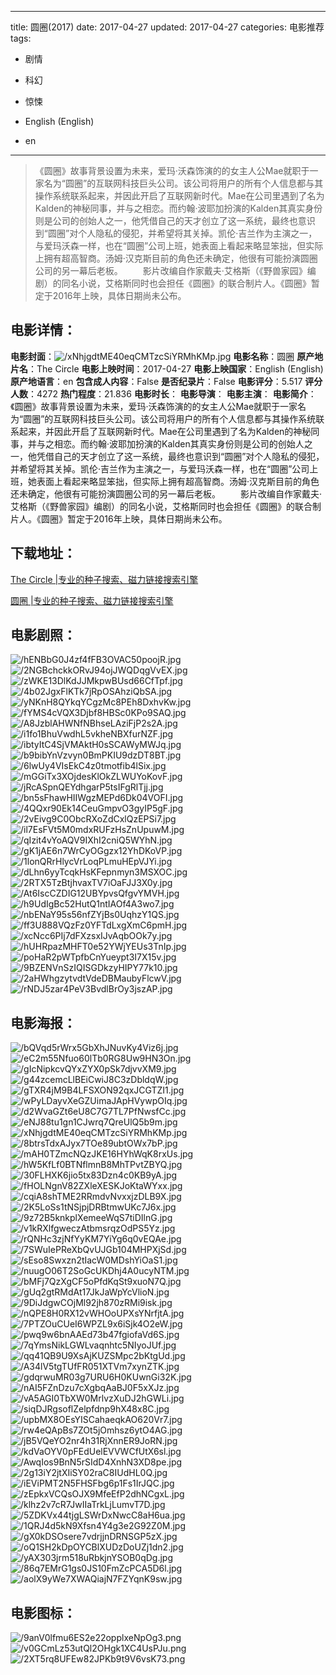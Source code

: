 
---
title: 圆圈(2017)
date: 2017-04-27
updated: 2017-04-27
categories: 电影推荐
tags:
- 剧情
- 科幻
- 惊悚

- English (English)
- en
---


> 《圆圈》故事背景设置为未来，爱玛·沃森饰演的的女主人公Mae就职于一家名为“圆圈”的互联网科技巨头公司。该公司将用户的所有个人信息都与其操作系统联系起来，并因此开启了互联网新时代。Mae在公司里遇到了名为Kalden的神秘同事，并与之相恋。而约翰·波耶加扮演的Kalden其真实身份则是公司的创始人之一，他凭借自己的天才创立了这一系统，最终也意识到“圆圈”对个人隐私的侵犯，并希望将其关掉。凯伦·吉兰作为主演之一，与爱玛沃森一样，也在“圆圈”公司上班，她表面上看起来略显笨拙，但实际上拥有超高智商。汤姆·汉克斯目前的角色还未确定，他很有可能扮演圆圈公司的另一幕后老板。  　　影片改编自作家戴夫·艾格斯（《野兽家园》编剧）的同名小说，艾格斯同时也会担任《圆圈》的联合制片人。《圆圈》暂定于2016年上映，具体日期尚未公布。

## **电影详情**：

**电影封面**：<img src="https://image.tmdb.org/t/p/w200/xNhjgdtME40eqCMTzcSiYRMhKMp.jpg" alt="/xNhjgdtME40eqCMTzcSiYRMhKMp.jpg" title="/xNhjgdtME40eqCMTzcSiYRMhKMp.jpg">
**电影名称**：圆圈
**原产地片名**：The Circle
**电影上映时间**：2017-04-27
**电影上映国家**：English (English)
**原产地语言**：en
**包含成人内容**：False
**是否纪录片**：False
**电影评分**：5.517
**评分人数**：4272
**热门程度**：21.836
**电影时长**：
**电影导演**：
**电影主演**：
**电影简介**：《圆圈》故事背景设置为未来，爱玛·沃森饰演的的女主人公Mae就职于一家名为“圆圈”的互联网科技巨头公司。该公司将用户的所有个人信息都与其操作系统联系起来，并因此开启了互联网新时代。Mae在公司里遇到了名为Kalden的神秘同事，并与之相恋。而约翰·波耶加扮演的Kalden其真实身份则是公司的创始人之一，他凭借自己的天才创立了这一系统，最终也意识到“圆圈”对个人隐私的侵犯，并希望将其关掉。凯伦·吉兰作为主演之一，与爱玛沃森一样，也在“圆圈”公司上班，她表面上看起来略显笨拙，但实际上拥有超高智商。汤姆·汉克斯目前的角色还未确定，他很有可能扮演圆圈公司的另一幕后老板。  　　影片改编自作家戴夫·艾格斯（《野兽家园》编剧）的同名小说，艾格斯同时也会担任《圆圈》的联合制片人。《圆圈》暂定于2016年上映，具体日期尚未公布。

## **下载地址**：
[The Circle |专业的种子搜索、磁力链接搜索引擎](https://movie.amd794.com:2083/?search=The%20Circle&ordering=&mode=match_phrase&page_size=10&page=1)

[圆圈 |专业的种子搜索、磁力链接搜索引擎](https://movie.amd794.com:2083/?search=%E5%9C%86%E5%9C%88&ordering=&mode=match_phrase&page_size=10&page=1)
 

## **电影剧照**：
<img src="https://image.tmdb.org/t/p/original/hENBbG0J4zf4fFB3OVAC50poojR.jpg" alt="/hENBbG0J4zf4fFB3OVAC50poojR.jpg" title="/hENBbG0J4zf4fFB3OVAC50poojR.jpg"><img src="https://image.tmdb.org/t/p/original/2NGBchckkORvJ94ojJWQDqgVvEX.jpg" alt="/2NGBchckkORvJ94ojJWQDqgVvEX.jpg" title="/2NGBchckkORvJ94ojJWQDqgVvEX.jpg"><img src="https://image.tmdb.org/t/p/original/zWKE13DlKdJJMkpwBUsd66CfTpf.jpg" alt="/zWKE13DlKdJJMkpwBUsd66CfTpf.jpg" title="/zWKE13DlKdJJMkpwBUsd66CfTpf.jpg"><img src="https://image.tmdb.org/t/p/original/4b02JgxFlKTk7jRpOSAhziQbSA.jpg" alt="/4b02JgxFlKTk7jRpOSAhziQbSA.jpg" title="/4b02JgxFlKTk7jRpOSAhziQbSA.jpg"><img src="https://image.tmdb.org/t/p/original/yNKnH8QYkqYCgzMc8PEh8DxhvKw.jpg" alt="/yNKnH8QYkqYCgzMc8PEh8DxhvKw.jpg" title="/yNKnH8QYkqYCgzMc8PEh8DxhvKw.jpg"><img src="https://image.tmdb.org/t/p/original/fYMS4cVQX3Djbf8HBSc0KPo9SAQ.jpg" alt="/fYMS4cVQX3Djbf8HBSc0KPo9SAQ.jpg" title="/fYMS4cVQX3Djbf8HBSc0KPo9SAQ.jpg"><img src="https://image.tmdb.org/t/p/original/A8JzblAHWNfNBhseLAziFjP2s2A.jpg" alt="/A8JzblAHWNfNBhseLAziFjP2s2A.jpg" title="/A8JzblAHWNfNBhseLAziFjP2s2A.jpg"><img src="https://image.tmdb.org/t/p/original/i1fo1BhuVwdhL5vkheNBXfurNZF.jpg" alt="/i1fo1BhuVwdhL5vkheNBXfurNZF.jpg" title="/i1fo1BhuVwdhL5vkheNBXfurNZF.jpg"><img src="https://image.tmdb.org/t/p/original/ibtyItC4SjVMAktH0sSCAWyMWJq.jpg" alt="/ibtyItC4SjVMAktH0sSCAWyMWJq.jpg" title="/ibtyItC4SjVMAktH0sSCAWyMWJq.jpg"><img src="https://image.tmdb.org/t/p/original/b9bibYnVzvyn0BmPKIU9dzDT8BT.jpg" alt="/b9bibYnVzvyn0BmPKIU9dzDT8BT.jpg" title="/b9bibYnVzvyn0BmPKIU9dzDT8BT.jpg"><img src="https://image.tmdb.org/t/p/original/6lwUy4VIsEkC4z0tmotfib4lSix.jpg" alt="/6lwUy4VIsEkC4z0tmotfib4lSix.jpg" title="/6lwUy4VIsEkC4z0tmotfib4lSix.jpg"><img src="https://image.tmdb.org/t/p/original/mGGiTx3XOjdesKlOkZLWUYoKovF.jpg" alt="/mGGiTx3XOjdesKlOkZLWUYoKovF.jpg" title="/mGGiTx3XOjdesKlOkZLWUYoKovF.jpg"><img src="https://image.tmdb.org/t/p/original/jRcASpnQEYdhgarP5tsIFgRlTjj.jpg" alt="/jRcASpnQEYdhgarP5tsIFgRlTjj.jpg" title="/jRcASpnQEYdhgarP5tsIFgRlTjj.jpg"><img src="https://image.tmdb.org/t/p/original/bn5sFhawHIIWgzMEPd6Dk04VOFI.jpg" alt="/bn5sFhawHIIWgzMEPd6Dk04VOFI.jpg" title="/bn5sFhawHIIWgzMEPd6Dk04VOFI.jpg"><img src="https://image.tmdb.org/t/p/original/4QQxr90Ek14CeuGmpvO3gyIP5gF.jpg" alt="/4QQxr90Ek14CeuGmpvO3gyIP5gF.jpg" title="/4QQxr90Ek14CeuGmpvO3gyIP5gF.jpg"><img src="https://image.tmdb.org/t/p/original/2vEivg9C0ObcRXoZdCxlQzEPSi7.jpg" alt="/2vEivg9C0ObcRXoZdCxlQzEPSi7.jpg" title="/2vEivg9C0ObcRXoZdCxlQzEPSi7.jpg"><img src="https://image.tmdb.org/t/p/original/il7EsFVt5M0mdxRUFzHsZnUpuwM.jpg" alt="/il7EsFVt5M0mdxRUFzHsZnUpuwM.jpg" title="/il7EsFVt5M0mdxRUFzHsZnUpuwM.jpg"><img src="https://image.tmdb.org/t/p/original/qIzit4vYoAQV9IXhI2cniQ5WYhN.jpg" alt="/qIzit4vYoAQV9IXhI2cniQ5WYhN.jpg" title="/qIzit4vYoAQV9IXhI2cniQ5WYhN.jpg"><img src="https://image.tmdb.org/t/p/original/gK1jAE6n7WrCyOGgzx12YhDKoVP.jpg" alt="/gK1jAE6n7WrCyOGgzx12YhDKoVP.jpg" title="/gK1jAE6n7WrCyOGgzx12YhDKoVP.jpg"><img src="https://image.tmdb.org/t/p/original/1lonQRrHlycVrLoqPLmuHEpVJYi.jpg" alt="/1lonQRrHlycVrLoqPLmuHEpVJYi.jpg" title="/1lonQRrHlycVrLoqPLmuHEpVJYi.jpg"><img src="https://image.tmdb.org/t/p/original/dLhn6yyTcqkHsKFepnmyn3MSXOC.jpg" alt="/dLhn6yyTcqkHsKFepnmyn3MSXOC.jpg" title="/dLhn6yyTcqkHsKFepnmyn3MSXOC.jpg"><img src="https://image.tmdb.org/t/p/original/2RTX5TzBtjhvaxTV7iOaFJJ3X0y.jpg" alt="/2RTX5TzBtjhvaxTV7iOaFJJ3X0y.jpg" title="/2RTX5TzBtjhvaxTV7iOaFJJ3X0y.jpg"><img src="https://image.tmdb.org/t/p/original/At6IscCZDIG12UBYpvsQfgvYMVH.jpg" alt="/At6IscCZDIG12UBYpvsQfgvYMVH.jpg" title="/At6IscCZDIG12UBYpvsQfgvYMVH.jpg"><img src="https://image.tmdb.org/t/p/original/h9UdIgBc52HutQ1ntIAOf4A3wo7.jpg" alt="/h9UdIgBc52HutQ1ntIAOf4A3wo7.jpg" title="/h9UdIgBc52HutQ1ntIAOf4A3wo7.jpg"><img src="https://image.tmdb.org/t/p/original/nbENaY95s56nfZYjBs0UqhzY1QS.jpg" alt="/nbENaY95s56nfZYjBs0UqhzY1QS.jpg" title="/nbENaY95s56nfZYjBs0UqhzY1QS.jpg"><img src="https://image.tmdb.org/t/p/original/ff3U888VQzFz0YFTdLxgXmC6pmH.jpg" alt="/ff3U888VQzFz0YFTdLxgXmC6pmH.jpg" title="/ff3U888VQzFz0YFTdLxgXmC6pmH.jpg"><img src="https://image.tmdb.org/t/p/original/xcNcc6PIj7dFXzsxIJvAqbOOk7y.jpg" alt="/xcNcc6PIj7dFXzsxIJvAqbOOk7y.jpg" title="/xcNcc6PIj7dFXzsxIJvAqbOOk7y.jpg"><img src="https://image.tmdb.org/t/p/original/hUHRpazMHFT0e52YWjYEUs3TnIp.jpg" alt="/hUHRpazMHFT0e52YWjYEUs3TnIp.jpg" title="/hUHRpazMHFT0e52YWjYEUs3TnIp.jpg"><img src="https://image.tmdb.org/t/p/original/poHaR2pWTpfbCnYueypt3I7X15v.jpg" alt="/poHaR2pWTpfbCnYueypt3I7X15v.jpg" title="/poHaR2pWTpfbCnYueypt3I7X15v.jpg"><img src="https://image.tmdb.org/t/p/original/9BZENVnSzIQISGDkzyHIPY77k10.jpg" alt="/9BZENVnSzIQISGDkzyHIPY77k10.jpg" title="/9BZENVnSzIQISGDkzyHIPY77k10.jpg"><img src="https://image.tmdb.org/t/p/original/2aHWhgzytvdtVdeDBMaubyFlcwV.jpg" alt="/2aHWhgzytvdtVdeDBMaubyFlcwV.jpg" title="/2aHWhgzytvdtVdeDBMaubyFlcwV.jpg"><img src="https://image.tmdb.org/t/p/original/rNDJ5zar4PeV3BvdlBrOy3jszAP.jpg" alt="/rNDJ5zar4PeV3BvdlBrOy3jszAP.jpg" title="/rNDJ5zar4PeV3BvdlBrOy3jszAP.jpg">

## **电影海报**：
<img src="https://image.tmdb.org/t/p/original/bQVqd5rWrx5GbXhJNuvKy4Viz6j.jpg" alt="/bQVqd5rWrx5GbXhJNuvKy4Viz6j.jpg" title="/bQVqd5rWrx5GbXhJNuvKy4Viz6j.jpg"><img src="https://image.tmdb.org/t/p/original/eC2m55Nfuo60lTb0RG8Uw9HN3On.jpg" alt="/eC2m55Nfuo60lTb0RG8Uw9HN3On.jpg" title="/eC2m55Nfuo60lTb0RG8Uw9HN3On.jpg"><img src="https://image.tmdb.org/t/p/original/gIcNipkcvQYxZYX0pSk7djvvXM9.jpg" alt="/gIcNipkcvQYxZYX0pSk7djvvXM9.jpg" title="/gIcNipkcvQYxZYX0pSk7djvvXM9.jpg"><img src="https://image.tmdb.org/t/p/original/g44zcemcLlBEiCwiJ8C3zDbldqW.jpg" alt="/g44zcemcLlBEiCwiJ8C3zDbldqW.jpg" title="/g44zcemcLlBEiCwiJ8C3zDbldqW.jpg"><img src="https://image.tmdb.org/t/p/original/gTXR4jM9B4LFSXON92qxJCGTZI1.jpg" alt="/gTXR4jM9B4LFSXON92qxJCGTZI1.jpg" title="/gTXR4jM9B4LFSXON92qxJCGTZI1.jpg"><img src="https://image.tmdb.org/t/p/original/wPyLDayvXeGZUimaJApHVywpOIq.jpg" alt="/wPyLDayvXeGZUimaJApHVywpOIq.jpg" title="/wPyLDayvXeGZUimaJApHVywpOIq.jpg"><img src="https://image.tmdb.org/t/p/original/d2WvaGZt6eU8C7G7TL7PfNwsfCc.jpg" alt="/d2WvaGZt6eU8C7G7TL7PfNwsfCc.jpg" title="/d2WvaGZt6eU8C7G7TL7PfNwsfCc.jpg"><img src="https://image.tmdb.org/t/p/original/eNJ88tu1gn1CJwrq7QreUlQ5b9m.jpg" alt="/eNJ88tu1gn1CJwrq7QreUlQ5b9m.jpg" title="/eNJ88tu1gn1CJwrq7QreUlQ5b9m.jpg"><img src="https://image.tmdb.org/t/p/original/xNhjgdtME40eqCMTzcSiYRMhKMp.jpg" alt="/xNhjgdtME40eqCMTzcSiYRMhKMp.jpg" title="/xNhjgdtME40eqCMTzcSiYRMhKMp.jpg"><img src="https://image.tmdb.org/t/p/original/8btrsTdxAJyx7TOe89ubtOWx7bP.jpg" alt="/8btrsTdxAJyx7TOe89ubtOWx7bP.jpg" title="/8btrsTdxAJyx7TOe89ubtOWx7bP.jpg"><img src="https://image.tmdb.org/t/p/original/mAH0TZmcNQzJKE16HYhWqK8rxUs.jpg" alt="/mAH0TZmcNQzJKE16HYhWqK8rxUs.jpg" title="/mAH0TZmcNQzJKE16HYhWqK8rxUs.jpg"><img src="https://image.tmdb.org/t/p/original/hW5KfLf0BTNflmnB8MhTPvtZBYQ.jpg" alt="/hW5KfLf0BTNflmnB8MhTPvtZBYQ.jpg" title="/hW5KfLf0BTNflmnB8MhTPvtZBYQ.jpg"><img src="https://image.tmdb.org/t/p/original/30FLHXK6jio5tx83Dzn4c0KB9yA.jpg" alt="/30FLHXK6jio5tx83Dzn4c0KB9yA.jpg" title="/30FLHXK6jio5tx83Dzn4c0KB9yA.jpg"><img src="https://image.tmdb.org/t/p/original/fHOLNgnV82ZXleXESKJoKtaWYxx.jpg" alt="/fHOLNgnV82ZXleXESKJoKtaWYxx.jpg" title="/fHOLNgnV82ZXleXESKJoKtaWYxx.jpg"><img src="https://image.tmdb.org/t/p/original/cqiA8shTME2RRmdvNvxxjzDLB9X.jpg" alt="/cqiA8shTME2RRmdvNvxxjzDLB9X.jpg" title="/cqiA8shTME2RRmdvNvxxjzDLB9X.jpg"><img src="https://image.tmdb.org/t/p/original/2K5LoSs1tNSjpjDRBtmwUKc7J6x.jpg" alt="/2K5LoSs1tNSjpjDRBtmwUKc7J6x.jpg" title="/2K5LoSs1tNSjpjDRBtmwUKc7J6x.jpg"><img src="https://image.tmdb.org/t/p/original/9z72B5knkplXemeeWqS7tiDIlnG.jpg" alt="/9z72B5knkplXemeeWqS7tiDIlnG.jpg" title="/9z72B5knkplXemeeWqS7tiDIlnG.jpg"><img src="https://image.tmdb.org/t/p/original/v1kRXlfgweczAtbmsrqzOdPS5Yz.jpg" alt="/v1kRXlfgweczAtbmsrqzOdPS5Yz.jpg" title="/v1kRXlfgweczAtbmsrqzOdPS5Yz.jpg"><img src="https://image.tmdb.org/t/p/original/rQNHc3zjNfYyKM7YiYg6q0vEQAe.jpg" alt="/rQNHc3zjNfYyKM7YiYg6q0vEQAe.jpg" title="/rQNHc3zjNfYyKM7YiYg6q0vEQAe.jpg"><img src="https://image.tmdb.org/t/p/original/7SWuIePReXbQvUJGb104MHPXjSd.jpg" alt="/7SWuIePReXbQvUJGb104MHPXjSd.jpg" title="/7SWuIePReXbQvUJGb104MHPXjSd.jpg"><img src="https://image.tmdb.org/t/p/original/sEso8Swxzn2tIacW0MDshYiOaS1.jpg" alt="/sEso8Swxzn2tIacW0MDshYiOaS1.jpg" title="/sEso8Swxzn2tIacW0MDshYiOaS1.jpg"><img src="https://image.tmdb.org/t/p/original/nuugO06T2SoGcUKDhj4A0ucyNTM.jpg" alt="/nuugO06T2SoGcUKDhj4A0ucyNTM.jpg" title="/nuugO06T2SoGcUKDhj4A0ucyNTM.jpg"><img src="https://image.tmdb.org/t/p/original/bMFj7QzXgCF5oPfdKqSt9xuoN7Q.jpg" alt="/bMFj7QzXgCF5oPfdKqSt9xuoN7Q.jpg" title="/bMFj7QzXgCF5oPfdKqSt9xuoN7Q.jpg"><img src="https://image.tmdb.org/t/p/original/gUq2gtRMdAt17JkJaWpYcVlioN.jpg" alt="/gUq2gtRMdAt17JkJaWpYcVlioN.jpg" title="/gUq2gtRMdAt17JkJaWpYcVlioN.jpg"><img src="https://image.tmdb.org/t/p/original/9DiJdgwCOjMl92jh870zRMi9isk.jpg" alt="/9DiJdgwCOjMl92jh870zRMi9isk.jpg" title="/9DiJdgwCOjMl92jh870zRMi9isk.jpg"><img src="https://image.tmdb.org/t/p/original/nQPE8H0RX12vWHOoUPXsYNrfjtA.jpg" alt="/nQPE8H0RX12vWHOoUPXsYNrfjtA.jpg" title="/nQPE8H0RX12vWHOoUPXsYNrfjtA.jpg"><img src="https://image.tmdb.org/t/p/original/7PTZOuCUeI6WPZL9x6iSjk4O2eW.jpg" alt="/7PTZOuCUeI6WPZL9x6iSjk4O2eW.jpg" title="/7PTZOuCUeI6WPZL9x6iSjk4O2eW.jpg"><img src="https://image.tmdb.org/t/p/original/pwq9w6bnAAEd73b47fgiofaVd6S.jpg" alt="/pwq9w6bnAAEd73b47fgiofaVd6S.jpg" title="/pwq9w6bnAAEd73b47fgiofaVd6S.jpg"><img src="https://image.tmdb.org/t/p/original/7qYmsNikLGWLvaqnhtc5NIyoJUf.jpg" alt="/7qYmsNikLGWLvaqnhtc5NIyoJUf.jpg" title="/7qYmsNikLGWLvaqnhtc5NIyoJUf.jpg"><img src="https://image.tmdb.org/t/p/original/qq41QB9U9XsAjKUZSMpc2bKtgUd.jpg" alt="/qq41QB9U9XsAjKUZSMpc2bKtgUd.jpg" title="/qq41QB9U9XsAjKUZSMpc2bKtgUd.jpg"><img src="https://image.tmdb.org/t/p/original/A34lV5tgTUfFR051XTVm7xynZTK.jpg" alt="/A34lV5tgTUfFR051XTVm7xynZTK.jpg" title="/A34lV5tgTUfFR051XTVm7xynZTK.jpg"><img src="https://image.tmdb.org/t/p/original/gdqrwuMR03g7URU6H0KUwnGi32K.jpg" alt="/gdqrwuMR03g7URU6H0KUwnGi32K.jpg" title="/gdqrwuMR03g7URU6H0KUwnGi32K.jpg"><img src="https://image.tmdb.org/t/p/original/nAI5FZnDzu7cXgbqAaBJ0F5xXJz.jpg" alt="/nAI5FZnDzu7cXgbqAaBJ0F5xXJz.jpg" title="/nAI5FZnDzu7cXgbqAaBJ0F5xXJz.jpg"><img src="https://image.tmdb.org/t/p/original/vA5AGI0TbXW0MrlvzXuDJ2hGWLi.jpg" alt="/vA5AGI0TbXW0MrlvzXuDJ2hGWLi.jpg" title="/vA5AGI0TbXW0MrlvzXuDJ2hGWLi.jpg"><img src="https://image.tmdb.org/t/p/original/siqDJRgsoflZelpfdnp9hX48x8C.jpg" alt="/siqDJRgsoflZelpfdnp9hX48x8C.jpg" title="/siqDJRgsoflZelpfdnp9hX48x8C.jpg"><img src="https://image.tmdb.org/t/p/original/upbMX8OEsYISCahaeqkAO620Vr7.jpg" alt="/upbMX8OEsYISCahaeqkAO620Vr7.jpg" title="/upbMX8OEsYISCahaeqkAO620Vr7.jpg"><img src="https://image.tmdb.org/t/p/original/rw4eQApBs7ZOt5jOmhsz6ytO4AG.jpg" alt="/rw4eQApBs7ZOt5jOmhsz6ytO4AG.jpg" title="/rw4eQApBs7ZOt5jOmhsz6ytO4AG.jpg"><img src="https://image.tmdb.org/t/p/original/jB5VQeYO2nr4h31RjXnnER9JoRN.jpg" alt="/jB5VQeYO2nr4h31RjXnnER9JoRN.jpg" title="/jB5VQeYO2nr4h31RjXnnER9JoRN.jpg"><img src="https://image.tmdb.org/t/p/original/kdVaOYV0pFEdUelEVVWCfUtX6sl.jpg" alt="/kdVaOYV0pFEdUelEVVWCfUtX6sl.jpg" title="/kdVaOYV0pFEdUelEVVWCfUtX6sl.jpg"><img src="https://image.tmdb.org/t/p/original/AwqIos9BnN5rSIdD4XnhN3XD8pe.jpg" alt="/AwqIos9BnN5rSIdD4XnhN3XD8pe.jpg" title="/AwqIos9BnN5rSIdD4XnhN3XD8pe.jpg"><img src="https://image.tmdb.org/t/p/original/2g13iY2jtXIiSY02raC8IUdHL0Q.jpg" alt="/2g13iY2jtXIiSY02raC8IUdHL0Q.jpg" title="/2g13iY2jtXIiSY02raC8IUdHL0Q.jpg"><img src="https://image.tmdb.org/t/p/original/iEViPMT2N5FHSFbg6p1Fs1IrJQC.jpg" alt="/iEViPMT2N5FHSFbg6p1Fs1IrJQC.jpg" title="/iEViPMT2N5FHSFbg6p1Fs1IrJQC.jpg"><img src="https://image.tmdb.org/t/p/original/zEpkxVCQsOJX9MfeEfP2dhNCgxL.jpg" alt="/zEpkxVCQsOJX9MfeEfP2dhNCgxL.jpg" title="/zEpkxVCQsOJX9MfeEfP2dhNCgxL.jpg"><img src="https://image.tmdb.org/t/p/original/klhz2v7cR7JwIIaTrkLjLumvT7D.jpg" alt="/klhz2v7cR7JwIIaTrkLjLumvT7D.jpg" title="/klhz2v7cR7JwIIaTrkLjLumvT7D.jpg"><img src="https://image.tmdb.org/t/p/original/5ZDKVx44tjgLSWrDxNwcC8aH6ua.jpg" alt="/5ZDKVx44tjgLSWrDxNwcC8aH6ua.jpg" title="/5ZDKVx44tjgLSWrDxNwcC8aH6ua.jpg"><img src="https://image.tmdb.org/t/p/original/1QRJ4d5kN9Xfsn4Y4g3e2G92Z0M.jpg" alt="/1QRJ4d5kN9Xfsn4Y4g3e2G92Z0M.jpg" title="/1QRJ4d5kN9Xfsn4Y4g3e2G92Z0M.jpg"><img src="https://image.tmdb.org/t/p/original/gX0kDSOsere7vdrjjnDRNSGP5zX.jpg" alt="/gX0kDSOsere7vdrjjnDRNSGP5zX.jpg" title="/gX0kDSOsere7vdrjjnDRNSGP5zX.jpg"><img src="https://image.tmdb.org/t/p/original/oQ1SH2kDpOYCBlXUDzDoUZj1dn2.jpg" alt="/oQ1SH2kDpOYCBlXUDzDoUZj1dn2.jpg" title="/oQ1SH2kDpOYCBlXUDzDoUZj1dn2.jpg"><img src="https://image.tmdb.org/t/p/original/yAX303jrm518uRbkjnYSOB0qDg.jpg" alt="/yAX303jrm518uRbkjnYSOB0qDg.jpg" title="/yAX303jrm518uRbkjnYSOB0qDg.jpg"><img src="https://image.tmdb.org/t/p/original/86q7EMrG1gs0JS10FmZcPCA5D6l.jpg" alt="/86q7EMrG1gs0JS10FmZcPCA5D6l.jpg" title="/86q7EMrG1gs0JS10FmZcPCA5D6l.jpg"><img src="https://image.tmdb.org/t/p/original/aolX9yWe7XWAQiajN7FZYqnK9sw.jpg" alt="/aolX9yWe7XWAQiajN7FZYqnK9sw.jpg" title="/aolX9yWe7XWAQiajN7FZYqnK9sw.jpg">

## **电影图标**：
<img src="https://image.tmdb.org/t/p/original/9anV0lfmu6ES2e22opplxeNpOg3.png" alt="/9anV0lfmu6ES2e22opplxeNpOg3.png" title="/9anV0lfmu6ES2e22opplxeNpOg3.png"><img src="https://image.tmdb.org/t/p/original/v0GCmLz53utQl2OHgk1XC4UsPJu.png" alt="/v0GCmLz53utQl2OHgk1XC4UsPJu.png" title="/v0GCmLz53utQl2OHgk1XC4UsPJu.png"><img src="https://image.tmdb.org/t/p/original/2XT5rq8UFEw82JPKb9t9V6vsK73.png" alt="/2XT5rq8UFEw82JPKb9t9V6vsK73.png" title="/2XT5rq8UFEw82JPKb9t9V6vsK73.png">
